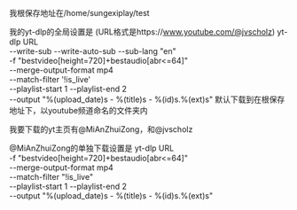 我根保存地址在/home/sungexiplay/test

我的yt-dlp的全局设置是 (URL格式是https://www.youtube.com/@jvscholz)
yt-dlp URL \
--write-sub --write-auto-sub --sub-lang "en" \
-f "bestvideo[height=720]+bestaudio[abr<=64]" \
--merge-output-format mp4 \
--match-filter '!is_live' \
--playlist-start 1 --playlist-end 2 \
--output "%(upload_date)s - %(title)s - %(id)s.%(ext)s"
默认下载到在根保存地址下，以youtube频道命名的文件夹内


我要下载的yt主页有@MiAnZhuiZong，和@jvscholz

@MiAnZhuiZong的单独下载设置是
yt-dlp URL \
-f "bestvideo[height=720]+bestaudio[abr<=64]" \
--merge-output-format mp4 \
--match-filter "!is_live" \
--playlist-start 1 --playlist-end 2 \
--output "%(upload_date)s - %(title)s - %(id)s.%(ext)s"